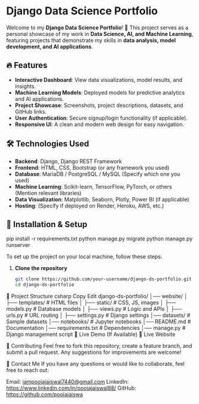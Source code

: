 # Django Data Science Portfolio

Welcome to my **Django Data Science Portfolio**! 🚀 This project serves as a personal showcase of my work in **Data Science, AI, and Machine Learning**, featuring projects that demonstrate my skills in **data analysis, model development, and AI applications**.

## 🔥 Features

- **Interactive Dashboard**: View data visualizations, model results, and insights.
- **Machine Learning Models**: Deployed models for predictive analytics and AI applications.
- **Project Showcase**: Screenshots, project descriptions, datasets, and GitHub links.
- **User Authentication**: Secure signup/login functionality (if applicable).
- **Responsive UI**: A clean and modern web design for easy navigation.

## 🛠️ Technologies Used

- **Backend**: Django, Django REST Framework
- **Frontend**: HTML, CSS, Bootstrap (or any framework you used)
- **Database**: MariaDB / PostgreSQL / MySQL (Specify which one you used)
- **Machine Learning**: Scikit-learn, TensorFlow, PyTorch, or others (Mention relevant libraries)
- **Data Visualization**: Matplotlib, Seaborn, Plotly, Power BI (if applicable)
- **Hosting**: (Specify if deployed on Render, Heroku, AWS, etc.)

## 🚀 Installation & Setup

pip install -r requirements.txt
python manage.py migrate
python manage.py runserver

To set up the project on your local machine, follow these steps:

1. **Clone the repository**  
   ```bash
   git clone https://github.com/your-username/django-ds-portfolio.git
   cd django-ds-portfolio

📂 Project Structure
csharp
Copy
Edit
django-ds-portfolio/
│── website/
│   ├── templates/          # HTML files
│   ├── static/             # CSS, JS, images
│   ├── models.py           # Database models
│   ├── views.py            # Logic and APIs
│   ├── urls.py             # URL routing
│   ├── settings.py         # Django settings
│── datasets/               # Sample datasets
│── notebooks/              # Jupyter notebooks
│── README.md               # Documentation
│── requirements.txt        # Dependencies
│── manage.py               # Django management script
📌 Live Demo (If Available)
🔗 Live Website

🤝 Contributing
Feel free to fork this repository, create a feature branch, and submit a pull request. Any suggestions for improvements are welcome!


📧 Contact Me
If you have any questions or would like to collaborate, feel free to reach out:

Email: iampoojajaiswal7440@gmail.com
LinkedIn: https://www.linkedin.com/in/poojajaiswal88/
GitHub: https://github.com/poojajaiswa
